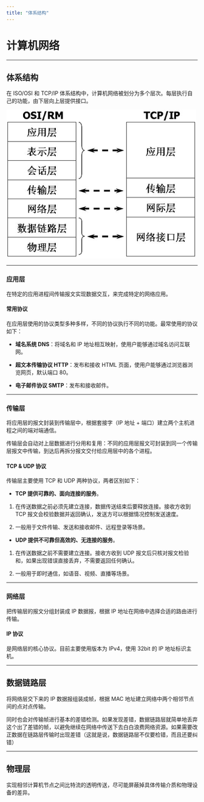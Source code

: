 ```yaml
---
title: "体系结构"
---
```


# 计算机网络

---

## 体系结构

在 ISO/OSI 和 TCP/IP 体系结构中，计算机网络被划分为多个层次。每层执行自己的功能，由下层向上层提供接口。

![体系结构](/assets/img/体系结构.jpg)

---


### 应用层

在特定的应用进程间传输报文实现数据交互，来完成特定的网络应用。

#### 常用协议

在应用层使用的协议类型多种多样，不同的协议执行不同的功能。最常使用的协议如下：

- **域名系统 DNS**：将域名和 IP 地址相互映射，使用户能够通过域名访问互联网。

- **超文本传输协议 HTTP**：发布和接收 HTML 页面，使用户能够通过浏览器浏览网页，默认端口 80。

- **电子邮件协议 SMTP**：发布和接收邮件。

---

### 传输层

将应用层的报文封装到传输层中，根据套接字（IP 地址 + 端口）建立两个主机进程之间的端对端通信。

传输层会自动对上层数据进行分用和复用：不同的应用层报文可封装到同一个传输层报文中传输，到达后再拆分报文交付给应用层中的各个进程。

#### TCP & UDP 协议

传输层主要使用 TCP 和 UDP 两种协议，两者区别如下：

- **TCP 提供可靠的、面向连接的服务**。

1. 在传送数据之前必须先建立连接，数据传送结束后要释放连接。接收方收到 TCP 报文会校验数据并返回确认，发送方可以根据情况控制发送速度。

2. 一般用于文件传输、发送和接收邮件、远程登录等场景。

- **UDP 提供不可靠但高效的、无连接的服务**。

1. 在传送数据之前不需要建立连接。接收方收到 UDP 报文后只核对报文检验和，如果出现错误直接丢弃，不需要返回任何确认。

2. 一般用于即时通信，如语音、视频、直播等场景。

---


### 网络层

把传输层的报文分组封装成 IP 数据报，根据 IP 地址在网络中选择合适的路由进行传输。

#### IP 协议

是网络层的核心协议。目前主要使用版本为 IPv4，使用 32bit 的 IP 地址标识主机。  

---


## 数据链路层

将网络层交下来的 IP 数据报组装成帧，根据 MAC 地址建立网络中两个相邻节点间的点对点传输。

同时也会对传输帧进行基本的差错检测。如果发现差错，数据链路层就简单地丢弃这个出了差错的帧，以避免继续在网络中传送下去白白浪费网络资源。如果需要改正数据在链路层传输时出现差错（这就是说，数据链路层不仅要检错，而且还要纠错）

---

## 物理层

实现相邻计算机节点之间比特流的透明传送，尽可能屏蔽掉具体传输介质和物理设备的差异。







